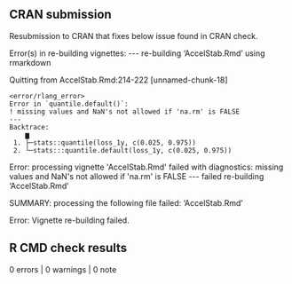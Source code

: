## CRAN submission
Resubmission to CRAN that fixes below issue found in CRAN check.

Error(s) in re-building vignettes:
--- re-building ‘AccelStab.Rmd’ using rmarkdown

Quitting from AccelStab.Rmd:214-222 [unnamed-chunk-18]
~~~~~~~~~~~~~~~~~~~~~~~~~~~~~~~~~~~~~~~~~~~~~~~~~~~~~~~~~~~~~~~~~~~~~~~~~~~~~~~~
<error/rlang_error>
Error in `quantile.default()`:
! missing values and NaN's not allowed if 'na.rm' is FALSE
---
Backtrace:
    ▆
 1. ├─stats::quantile(loss_1y, c(0.025, 0.975))
 2. └─stats:::quantile.default(loss_1y, c(0.025, 0.975))
~~~~~~~~~~~~~~~~~~~~~~~~~~~~~~~~~~~~~~~~~~~~~~~~~~~~~~~~~~~~~~~~~~~~~~~~~~~~~~~~

Error: processing vignette 'AccelStab.Rmd' failed with diagnostics:
missing values and NaN's not allowed if 'na.rm' is FALSE
--- failed re-building ‘AccelStab.Rmd’

SUMMARY: processing the following file failed:
  ‘AccelStab.Rmd’

Error: Vignette re-building failed.

## R CMD check results

0 errors | 0 warnings | 0 note


